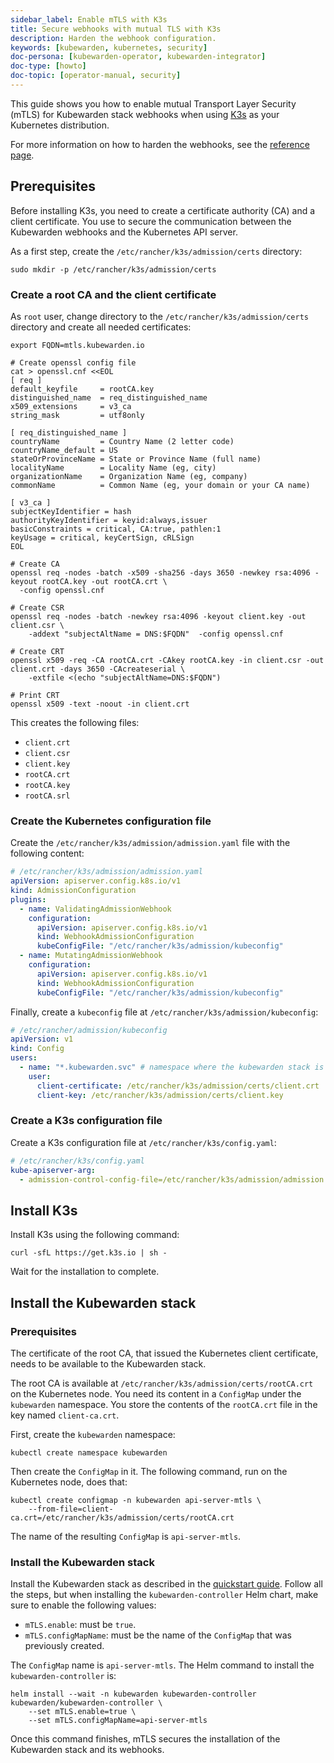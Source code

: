 ```yaml
---
sidebar_label: Enable mTLS with K3s
title: Secure webhooks with mutual TLS with K3s
description: Harden the webhook configuration.
keywords: [kubewarden, kubernetes, security]
doc-persona: [kubewarden-operator, kubewarden-integrator]
doc-type: [howto]
doc-topic: [operator-manual, security]
---
```


<head>
  <link rel="canonical" href="https://docs.kubewarden.io/howtos/security-hardening/webhook-mtls"/>
</head>

This guide shows you how to enable mutual Transport Layer Security (mTLS) for
Kubewarden stack webhooks when using [K3s](https://k3s.io/) as your Kubernetes
distribution.

For more information on how to harden the webhooks, see the [reference
page](../../reference/security-hardening/webhooks-hardening).

## Prerequisites

Before installing K3s, you need to create a certificate authority (CA) and a
client certificate. You use to secure the communication between the Kubewarden
webhooks and the Kubernetes API server.

As a first step, create the `/etc/rancher/k3s/admission/certs` directory:

```console
sudo mkdir -p /etc/rancher/k3s/admission/certs
```

### Create a root CA and the client certificate

As `root` user, change directory to the `/etc/rancher/k3s/admission/certs`
directory and create all needed certificates:

```console
export FQDN=mtls.kubewarden.io

# Create openssl config file
cat > openssl.cnf <<EOL
[ req ]
default_keyfile     = rootCA.key
distinguished_name  = req_distinguished_name
x509_extensions     = v3_ca
string_mask         = utf8only

[ req_distinguished_name ]
countryName         = Country Name (2 letter code)
countryName_default = US
stateOrProvinceName = State or Province Name (full name)
localityName        = Locality Name (eg, city)
organizationName    = Organization Name (eg, company)
commonName          = Common Name (eg, your domain or your CA name)

[ v3_ca ]
subjectKeyIdentifier = hash
authorityKeyIdentifier = keyid:always,issuer
basicConstraints = critical, CA:true, pathlen:1
keyUsage = critical, keyCertSign, cRLSign
EOL

# Create CA
openssl req -nodes -batch -x509 -sha256 -days 3650 -newkey rsa:4096 -keyout rootCA.key -out rootCA.crt \
  -config openssl.cnf

# Create CSR
openssl req -nodes -batch -newkey rsa:4096 -keyout client.key -out client.csr \
    -addext "subjectAltName = DNS:$FQDN"  -config openssl.cnf

# Create CRT
openssl x509 -req -CA rootCA.crt -CAkey rootCA.key -in client.csr -out client.crt -days 3650 -CAcreateserial \
    -extfile <(echo "subjectAltName=DNS:$FQDN")

# Print CRT
openssl x509 -text -noout -in client.crt
```

This creates the following files:

- `client.crt`
- `client.csr`
- `client.key`
- `rootCA.crt`
- `rootCA.key`
- `rootCA.srl`

### Create the Kubernetes configuration file

Create the `/etc/rancher/k3s/admission/admission.yaml` file with the following
content:

```yaml
# /etc/rancher/k3s/admission/admission.yaml
apiVersion: apiserver.config.k8s.io/v1
kind: AdmissionConfiguration
plugins:
  - name: ValidatingAdmissionWebhook
    configuration:
      apiVersion: apiserver.config.k8s.io/v1
      kind: WebhookAdmissionConfiguration
      kubeConfigFile: "/etc/rancher/k3s/admission/kubeconfig"
  - name: MutatingAdmissionWebhook
    configuration:
      apiVersion: apiserver.config.k8s.io/v1
      kind: WebhookAdmissionConfiguration
      kubeConfigFile: "/etc/rancher/k3s/admission/kubeconfig"
```

Finally, create a `kubeconfig` file at `/etc/rancher/k3s/admission/kubeconfig`:

```yaml
# /etc/rancher/admission/kubeconfig
apiVersion: v1
kind: Config
users:
  - name: "*.kubewarden.svc" # namespace where the kubewarden stack is deployed
    user:
      client-certificate: /etc/rancher/k3s/admission/certs/client.crt
      client-key: /etc/rancher/k3s/admission/certs/client.key
```

### Create a K3s configuration file

Create a K3s configuration file at `/etc/rancher/k3s/config.yaml`:

```yaml
# /etc/rancher/k3s/config.yaml
kube-apiserver-arg:
  - admission-control-config-file=/etc/rancher/k3s/admission/admission.yaml
```

## Install K3s

Install K3s using the following command:

```console
curl -sfL https://get.k3s.io | sh -
```

Wait for the installation to complete.

## Install the Kubewarden stack

### Prerequisites

The certificate of the root CA, that issued the Kubernetes client certificate,
needs to be available to the Kubewarden stack.

The root CA is available at `/etc/rancher/k3s/admission/certs/rootCA.crt` on
the Kubernetes node. You need its content in a `ConfigMap` under the
`kubewarden` namespace. You store the contents of the `rootCA.crt` file in the
key named `client-ca.crt`.

First, create the `kubewarden` namespace:

```console
kubectl create namespace kubewarden
```

Then create the `ConfigMap` in it. The following command, run on the Kubernetes
node, does that:

```console
kubectl create configmap -n kubewarden api-server-mtls \
    --from-file=client-ca.crt=/etc/rancher/k3s/admission/certs/rootCA.crt
```

The name of the resulting `ConfigMap` is `api-server-mtls`.

### Install the Kubewarden stack

Install the Kubewarden stack as described in the [quickstart
guide](../../quick-start.md). Follow all the steps, but when installing the
`kubewarden-controller` Helm chart, make sure to enable the following values:

- `mTLS.enable`: must be `true`.
- `mTLS.configMapName`: must be the name of the `ConfigMap` that was previously
  created.

The `ConfigMap` name is `api-server-mtls`. The Helm command to install
the `kubewarden-controller` is:

```console
helm install --wait -n kubewarden kubewarden-controller kubewarden/kubewarden-controller \
    --set mTLS.enable=true \
    --set mTLS.configMapName=api-server-mtls
```

Once this command finishes, mTLS secures the installation of the Kubewarden
stack and its webhooks.
